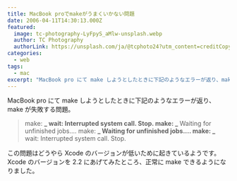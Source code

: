 ```yaml
---
title: MacBook proでmakeがうまくいかない問題
date: 2006-04-11T14:30:13.000Z
featured:
  image: tc-photography-LyFpyS_aMlw-unsplash.webp
  author: TC Photography
  authorLink: https://unsplash.com/ja/@tcphoto24?utm_content=creditCopyText&utm_medium=referral&utm_source=unsplash
categories:
  - web
tags:
  - mac
excerpt: "MacBook pro にて make しようとしたときに下記のようなエラーが返り、make が失敗する問題。"
---
```


MacBook pro にて make しようとしたときに下記のようなエラーが返り、make が失敗する問題。

> make: **_ wait: Interrupted system call. Stop.
> make: _** Waiting for unfinished jobs....
> make: **_ Waiting for unfinished jobs....
> make: _** wait: Interrupted system call. Stop.

この問題はどうやら Xcode のバージョンが低いために起きているようです。Xcode のバージョンを 2.2 にあげてみたところ、正常に make できるようになりました。
